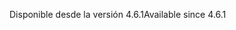 <span data-ttu-id="cc1e8-101">Disponible desde la versión 4.6.1</span><span class="sxs-lookup"><span data-stu-id="cc1e8-101">Available since 4.6.1</span></span>